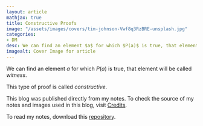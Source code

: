 ```yaml
---
layout: article
mathjax: true
title: Constructive Proofs
image: "/assets/images/covers/tim-johnson-Vwf8q3RzBRE-unsplash.jpg"
categories:
- DM
desc: We can find an element $a$ for which $P(a)$ is true, that element will be called witness. 
imagealt: Cover Image for article
---
```


We can find an element $a$ for which $P(a)$ is true, that element will be called *witness*.





















































































































































































































































































































































































































This type of proof is called *constructive*.

This blog was published directly from my notes.
To check the source of my notes and images used in this blog, visit <a href="/credits.html" target="_blank">Credits</a>.

To read my notes, download this <a href="https://github.com/bovem/CS" target="blank">repository</a>.